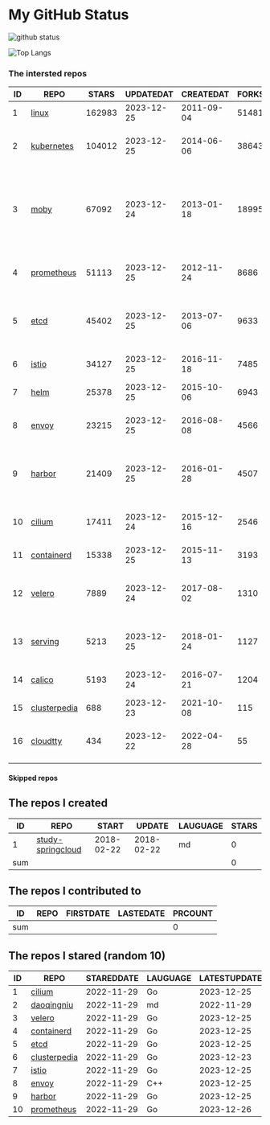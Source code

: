 # My GitHub Status

<img src="https://github-readme-stats-1.yihong0618.vercel.app/api?username=daoqingniu&show_icons=true&&&hide_title=true&count_private=true" alt="github status" />

![Top Langs](https://github-readme-stats-1.yihong0618.vercel.app/api/top-langs/?username=daoqingniu&layout=compact)

<!--START_SECTION:github_repos-->
### The intersted repos
| ID |                              REPO                               | STARS  | UPDATEDAT  | CREATEDAT  | FORKSCOUNT |                                                DESCRIPTIONS                                                |
|----|-----------------------------------------------------------------|--------|------------|------------|------------|------------------------------------------------------------------------------------------------------------|
|  1 | [linux](https://github.com/torvalds/linux)                      | 162983 | 2023-12-25 | 2011-09-04 |      51481 | Linux kernel source tree                                                                                   |
|  2 | [kubernetes](https://github.com/kubernetes/kubernetes)          | 104012 | 2023-12-25 | 2014-06-06 |      38643 | Production-Grade Container Scheduling and Management                                                       |
|  3 | [moby](https://github.com/moby/moby)                            |  67092 | 2023-12-24 | 2013-01-18 |      18995 | The Moby Project - a collaborative project for the container ecosystem to assemble container-based systems |
|  4 | [prometheus](https://github.com/prometheus/prometheus)          |  51113 | 2023-12-25 | 2012-11-24 |       8686 | The Prometheus monitoring system and time series database.                                                 |
|  5 | [etcd](https://github.com/etcd-io/etcd)                         |  45402 | 2023-12-25 | 2013-07-06 |       9633 | Distributed reliable key-value store for the most critical data of a distributed system                    |
|  6 | [istio](https://github.com/istio/istio)                         |  34127 | 2023-12-25 | 2016-11-18 |       7485 | Connect, secure, control, and observe services.                                                            |
|  7 | [helm](https://github.com/helm/helm)                            |  25378 | 2023-12-25 | 2015-10-06 |       6943 | The Kubernetes Package Manager                                                                             |
|  8 | [envoy](https://github.com/envoyproxy/envoy)                    |  23215 | 2023-12-25 | 2016-08-08 |       4566 | Cloud-native high-performance edge/middle/service proxy                                                    |
|  9 | [harbor](https://github.com/goharbor/harbor)                    |  21409 | 2023-12-25 | 2016-01-28 |       4507 | An open source trusted cloud native registry project that stores, signs, and scans content.                |
| 10 | [cilium](https://github.com/cilium/cilium)                      |  17411 | 2023-12-24 | 2015-12-16 |       2546 | eBPF-based Networking, Security, and Observability                                                         |
| 11 | [containerd](https://github.com/containerd/containerd)          |  15338 | 2023-12-25 | 2015-11-13 |       3193 | An open and reliable container runtime                                                                     |
| 12 | [velero](https://github.com/vmware-tanzu/velero)                |   7889 | 2023-12-24 | 2017-08-02 |       1310 | Backup and migrate Kubernetes applications and their persistent volumes                                    |
| 13 | [serving](https://github.com/knative/serving)                   |   5213 | 2023-12-25 | 2018-01-24 |       1127 | Kubernetes-based, scale-to-zero, request-driven compute                                                    |
| 14 | [calico](https://github.com/projectcalico/calico)               |   5193 | 2023-12-24 | 2016-07-21 |       1204 | Cloud native networking and network security                                                               |
| 15 | [clusterpedia](https://github.com/clusterpedia-io/clusterpedia) |    688 | 2023-12-23 | 2021-10-08 |        115 | The Encyclopedia of Kubernetes clusters                                                                    |
| 16 | [cloudtty](https://github.com/cloudtty/cloudtty)                |    434 | 2023-12-22 | 2022-04-28 |         55 | A Friendly Kubernetes CloudShell (Web Terminal) !                                                          |



#### Skipped repos
<!--END_SECTION:github_repos-->

<!--START_SECTION:my_github-->
## The repos I created
| ID  |                                 REPO                                 |   START    |   UPDATE   | LAUGUAGE | STARS |
|-----|----------------------------------------------------------------------|------------|------------|----------|-------|
|   1 | [study-springcloud](https://github.com/daoqingniu/study-springcloud) | 2018-02-22 | 2018-02-22 | md       |     0 |
| sum |                                                                      |            |            |          |     0 |

## The repos I contributed to
| ID  | REPO | FIRSTDATE | LASTEDATE | PRCOUNT |
|-----|------|-----------|-----------|---------|
| sum |      |           |           |       0 |

## The repos I stared (random 10)
| ID |                              REPO                               | STAREDDATE | LAUGUAGE | LATESTUPDATE |
|----|-----------------------------------------------------------------|------------|----------|--------------|
|  1 | [cilium](https://github.com/cilium/cilium)                      | 2022-11-29 | Go       | 2023-12-25   |
|  2 | [daoqingniu](https://github.com/daoqingniu/daoqingniu)          | 2022-11-29 | md       | 2022-11-29   |
|  3 | [velero](https://github.com/vmware-tanzu/velero)                | 2022-11-29 | Go       | 2023-12-25   |
|  4 | [containerd](https://github.com/containerd/containerd)          | 2022-11-29 | Go       | 2023-12-25   |
|  5 | [etcd](https://github.com/etcd-io/etcd)                         | 2022-11-29 | Go       | 2023-12-25   |
|  6 | [clusterpedia](https://github.com/clusterpedia-io/clusterpedia) | 2022-11-29 | Go       | 2023-12-23   |
|  7 | [istio](https://github.com/istio/istio)                         | 2022-11-29 | Go       | 2023-12-25   |
|  8 | [envoy](https://github.com/envoyproxy/envoy)                    | 2022-11-29 | C++      | 2023-12-25   |
|  9 | [harbor](https://github.com/goharbor/harbor)                    | 2022-11-29 | Go       | 2023-12-25   |
| 10 | [prometheus](https://github.com/prometheus/prometheus)          | 2022-11-29 | Go       | 2023-12-26   |

<!--END_SECTION:my_github-->
